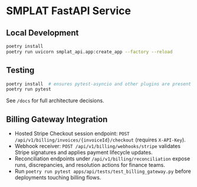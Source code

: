 # SMPLAT FastAPI Service

## Local Development
```bash
poetry install
poetry run uvicorn smplat_api.app:create_app --factory --reload
```

## Testing
```bash
poetry install  # ensures pytest-asyncio and other plugins are present
poetry run pytest
```

See `/docs` for full architecture decisions.

## Billing Gateway Integration
- Hosted Stripe Checkout session endpoint: `POST /api/v1/billing/invoices/{invoiceId}/checkout` (requires `X-API-Key`).
- Webhook receiver: `POST /api/v1/billing/webhooks/stripe` validates Stripe signatures and applies payment lifecycle updates.
- Reconciliation endpoints under `/api/v1/billing/reconciliation` expose runs, discrepancies, and resolution actions for finance teams.
- Run `poetry run pytest apps/api/tests/test_billing_gateway.py` before deployments touching billing flows.
